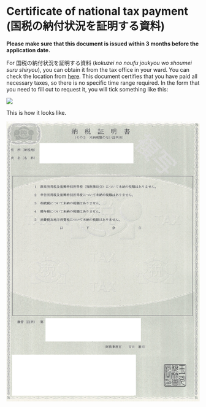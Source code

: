 # Certificate of national tax payment (国税の納付状況を証明する資料)
**Please make sure that this document is issued within 3 months before the application date.**

For 国税の納付状況を証明する資料 (*kokuzei no noufu joukyou wo shoumei suru shiryou*), you can obtain it from the tax office in your ward. You can check the location from [here](https://www.nta.go.jp/about/organization/access/map.htm). This document certifies that you have paid all necessary taxes, so there is no specific time range required. In the form that you need to fill out to request it, you will tick something like this:

<img src="https://user-images.githubusercontent.com/889798/153757448-f89be8d4-043f-4f1f-904d-33894f0d2dfc.png" width="550px" style="margin-left: auto; margin-right: auto; display: block;">

This is how it looks like.

<img src="https://github.com/swarut/japanese_permanent_residence/blob/main/9-certificate-of-national-tax-%E5%9B%BD%E7%A8%8E%E3%81%AE%E7%B4%8D%E4%BB%98%E7%8A%B6%E6%B3%81%E3%82%92%E8%A8%BC%E6%98%8E%E3%81%99%E3%82%8B%E8%B3%87%E6%96%99/national_tax_certificate_example.png?raw=true" width="550px" style="margin-left: auto; margin-right: auto; display: block;">